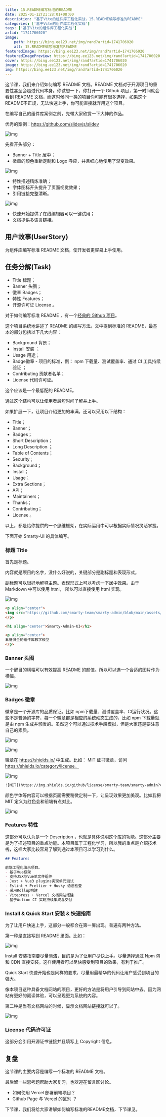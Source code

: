 ```yaml
---
title: 15.README编写标准的README
date: 2025-01-12T21:28:01+08:00
description: "基于Vite的组件库工程化实战，15.README编写标准的README"
categories: ['基于Vite的组件库工程化实战']
tags: ['基于Vite的组件库工程化实战']
artid: "1741706020"
image:
    path: https://bing.ee123.net/img/rand?artid=1741706020
    alt: 15.README编写标准的README
featuredImage: https://bing.ee123.net/img/rand?artid=1741706020
featuredImagePreview: https://bing.ee123.net/img/rand?artid=1741706020
cover: https://bing.ee123.net/img/rand?artid=1741706020
image: https://bing.ee123.net/img/rand?artid=1741706020
img: https://bing.ee123.net/img/rand?artid=1741706020
---
```


这节课，我们来介绍如何编写 README 文档。README 文档对于开源项目的重要性甚至会超过代码本身。你试想一下，你打开一个 Github 项目，第一时间就会看到 README 文档，而这时候同一类的项目你可能有很多选择，如果这个README不正规，无法快速上手，你可能直接就弃用这个项目。

在编写自己的组件库案例之前，先带大家欣赏一下大神的作品。

优秀的案例：https://github.com/slidevjs/slidev

![img](https://p3-juejin.byteimg.com/tos-cn-i-k3u1fbpfcp/71b9b54fd5a54d9fa85e5b97278a200f~tplv-k3u1fbpfcp-zoom-1.image)

先看开头部分：

- Banner + Title 居中；
- 徽章的颜色重新定制和 Logo 呼应，并且细心地使用了渐变效果。

![img](https://p3-juejin.byteimg.com/tos-cn-i-k3u1fbpfcp/ebc503f3f3284a2bb25d050dfa5622e9~tplv-k3u1fbpfcp-zoom-1.image)

- 特性描述精炼准确；
- 字体图标开头提升了页面视觉效果；
- 引用链接完整清晰。

![img](https://p3-juejin.byteimg.com/tos-cn-i-k3u1fbpfcp/e1ffbf69f0a54116a84b95ac6f052105~tplv-k3u1fbpfcp-zoom-1.image)

- 快速开始提供了在线编辑器可以一键试用；
- 文档提供多语言链接。

## 用户故事(UserStory)

为组件库编写标准 README 文档，使开发者更容易上手使用。

## 任务分解(Task)

- Title 标题；
- Banner 头图；
- 徽章 Badges；
- 特性 Features；
- 开源许可证 License 。

对于如何编写标准 README ，有一个[经典的 Github 项目](https://github.com/RichardLitt/standard-readme)。

这个项目系统地讲述了 README 的编写方法。文中提到标准的 README，最基本的部分包括以下几大内容：

- Background 背景；
- Install 安装 ；
- Usage 用途；
- Badge徽章 - 项目的标准，例： npm 下载量、测试覆盖率、通过 CI 工具持续验证 ；
- Contributing 贡献者名单；
- License  代码许可证。

这个应该是一个最低配的 README。

通过这个结构可以让使用者最短时间了解并上手。

如果扩展一下，让项目介绍更加的丰满，还可以采用以下结构：

- Title；
- Banner；
- Badges；
- Short Description；
- Long Description ；
- Table of Contents；
- Security；
- Background；
- Install；
- Usage；
- Extra Sections；
- API；
- Maintainers；
- Thanks；
- Contributing；
- License 。

以上，都是给你提供的一个思维框架，在实际运用中可以根据实际情况灵活掌握。

下面开始 Smarty-UI 的具体编写。

### 标题 Title

首先是标题。

内容就是项目的名字，没什么好说的，关键部分是副标题和表现形式。

副标题可以很好地解释主题。表现形式上可以考虑一下居中效果。由于 Markdown 中可以使用 html， 所以可以直接使用 html 实现。

![img](https://p3-juejin.byteimg.com/tos-cn-i-k3u1fbpfcp/2330846c6b234ac1931811345b2390ac~tplv-k3u1fbpfcp-zoom-1.image)

```HTML
<p align="center">
<img src="https://github.com/smarty-team/smarty-admin/blob/main/assets/logo.jpeg" style="width:200px;" />
</p>

<h1 align="center">Smarty-Admin-UI</h1>

<p align="center">
五脏俱全的组件库教学模型
</p>
```

### Banner 头图

一个醒目的横幅可以有效提高 README 的颜值。所以可以选一个合适的图片作为横幅。

![img](https://p3-juejin.byteimg.com/tos-cn-i-k3u1fbpfcp/390c29a627e545efba79517ba8b1674f~tplv-k3u1fbpfcp-zoom-1.image)

### Badges 徽章

徽章是一个开源库的品质保证。比如 npm下载量、测试覆盖率、CI运行状况。这些不是普通的字符，每一个徽章都是相应的系统动态生成的，比如 npm 下载量就是由 npm 生成并颁发的。虽然这个可以通过技术手段模拟，但是大家还是要注意自己的素质。

![img](https://p3-juejin.byteimg.com/tos-cn-i-k3u1fbpfcp/092e93a4566a4ed68533ebb9e543204f~tplv-k3u1fbpfcp-zoom-1.image)

![img](https://p3-juejin.byteimg.com/tos-cn-i-k3u1fbpfcp/6ad4b82b363348239a74e0d3918ce5fb~tplv-k3u1fbpfcp-zoom-1.image)

徽章在 https://shields.io/ 中生成。比如： MIT 证书徽章，访问 https://shields.io/category/license。

![img](https://p3-juejin.byteimg.com/tos-cn-i-k3u1fbpfcp/d78cb8f1907e48da80088597a6cfc753~tplv-k3u1fbpfcp-zoom-1.image)

```HTML
![MIT](https://img.shields.io/github/license/smarty-team/smarty-admin?color=red)
```

颜色字体等内容可以根据页面需要稍微定制一下，让呈现效果更加美观。比如我把 MIT 定义为红色会和前端有点对比。

![img](https://p3-juejin.byteimg.com/tos-cn-i-k3u1fbpfcp/89dacfad73764b7790598fbd84eb46b8~tplv-k3u1fbpfcp-zoom-1.image)

### Features 特性

这部分可以认为是一个 Description ，也就是具体说明这个库的功能。这部分主要是为了描述项目的重点功能。本项目属于工程化学习，所以我的重点是介绍技术栈，这样大家比较容易了解到通过本项目可以学习到什么。

```Markdown
## Features

前端工程化演示项目。
- 基于Vue框架
- 支持JSX与Vue单文件组件
- Jest + Vue3 plugins实现单元测试
- Eslint + Prettier + Husky 语法检查
- 采用Rollup构建
- Vitepress + Vercel 文档网站搭建
- 基于Action CI 实现持续集成与交付
```

### Install & Quick Start 安装 & 快速指南

为了让用户快速上手，这部分一般都会在第一屏出现。普遍有两种方法。

第一种是直接写到 README 里面。比如：

![img](https://p3-juejin.byteimg.com/tos-cn-i-k3u1fbpfcp/93fd42826fce4c92ab2eacb6f032c1d1~tplv-k3u1fbpfcp-zoom-1.image)

Install 安装指南要尽量简洁，目的是为了让用户尽快上手。尽量选择通过 Npm 包和 CDN 直接安装。这样使用者可以尽快感受到项目的效果，有利于推广。

Quick Start 快速开始也是同样的要求，尽量用最精华的代码让用户感受到项目的强大。

像本项目这种具备文档网站的项目，更好的方法是将用户引导到网站中去。因为网站有更好的阅读体验，可以呈现更为系统的内容。

第二种是当有文档网站的时候，显示文档网站链接就可以了。

![img](https://p3-juejin.byteimg.com/tos-cn-i-k3u1fbpfcp/56f972de40d9418db6b2a72eeca792ff~tplv-k3u1fbpfcp-zoom-1.image)

### License  代码许可证

这部分会引用开源证书链接并且填写上 Copyright 信息。

## 复盘

这节课的主要内容是编写一个标准的 README 文档。

最后留一些思考题帮助大家复习，也欢迎在留言区讨论。

- 如何使用 Vercel 部署前端项目？
- Github Page 与 Vercel 的区别 ？

下节课，我们将给大家讲解如何编写标准的README文档，下节课见。